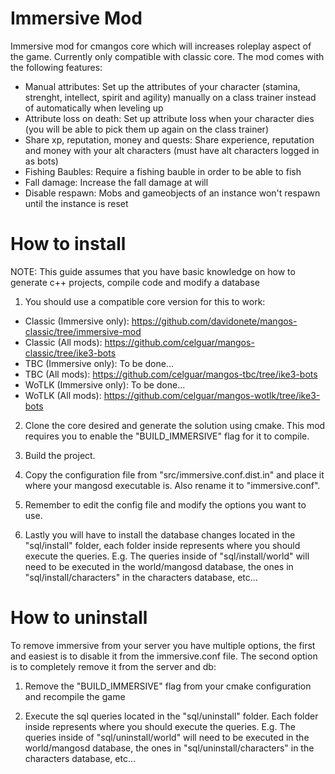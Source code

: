 # Immersive Mod
Immersive mod for cmangos core which will increases roleplay aspect of the game. Currently only compatible with classic core.
The mod comes with the following features:
- Manual attributes: Set up the attributes of your character (stamina, strenght, intellect, spirit and agility) manually on a class trainer instead of automatically when leveling up
- Attribute loss on death: Set up attribute loss when your character dies (you will be able to pick them up again on the class trainer)
- Share xp, reputation, money and quests: Share experience, reputation and money with your alt characters (must have alt characters logged in as bots)
- Fishing Baubles: Require a fishing bauble in order to be able to fish
- Fall damage: Increase the fall damage at will
- Disable respawn: Mobs and gameobjects of an instance won't respawn until the instance is reset

# How to install
NOTE: This guide assumes that you have basic knowledge on how to generate c++ projects, compile code and modify a database

1. You should use a compatible core version for this to work: 
- Classic (Immersive only): https://github.com/davidonete/mangos-classic/tree/immersive-mod
- Classic (All mods): https://github.com/celguar/mangos-classic/tree/ike3-bots
- TBC (Immersive only): To be done...
- TBC (All mods): https://github.com/celguar/mangos-tbc/tree/ike3-bots
- WoTLK (Immersive only): To be done...
- WoTLK (All mods): https://github.com/celguar/mangos-wotlk/tree/ike3-bots

2. Clone the core desired and generate the solution using cmake. This mod requires you to enable the "BUILD_IMMERSIVE" flag for it to compile.

3. Build the project.

4. Copy the configuration file from "src/immersive.conf.dist.in" and place it where your mangosd executable is. Also rename it to "immersive.conf".

5. Remember to edit the config file and modify the options you want to use.

6. Lastly you will have to install the database changes located in the "sql/install" folder, each folder inside represents where you should execute the queries. E.g. The queries inside of "sql/install/world" will need to be executed in the world/mangosd database, the ones in "sql/install/characters" in the characters database, etc...

# How to uninstall
To remove immersive from your server you have multiple options, the first and easiest is to disable it from the immersive.conf file. The second option is to completely remove it from the server and db:

1. Remove the "BUILD_IMMERSIVE" flag from your cmake configuration and recompile the game

2. Execute the sql queries located in the "sql/uninstall" folder. Each folder inside represents where you should execute the queries. E.g. The queries inside of "sql/uninstall/world" will need to be executed in the world/mangosd database, the ones in "sql/uninstall/characters" in the characters database, etc...

